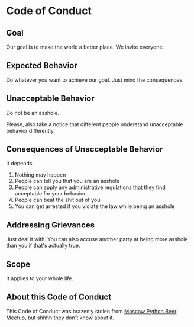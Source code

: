 # Code of Conduct

## Goal

Our goal is to make the world a better place. We invite everyone.

## Expected Behavior

Do whatever you want to achieve our goal. Just mind the consequences.

## Unacceptable Behavior

Do not be an asshole.

Please, also take a notice that different people
understand unacceptable behavior differently.

## Consequences of Unacceptable Behavior

It depends:

1. Nothing may happen
2. People can tell you that you are an asshole
3. People can apply any administrative regulations that they find acceptable for your behavior
4. People can beat the shit out of you
5. You can get arrested if you violate the law while being an asshole

## Addressing Grievances

Just deal it with.
You can also accuse another party at being more asshole than you if that's actually true.

## Scope

It applies to your whole life.

## About this Code of Conduct 
This Code of Conduct was brazenly stolen from [Moscow Python Beer Meetup](https://github.com/moscow-python-beer/moscow-code-of-conduct), but shhhh they don't know about it.
